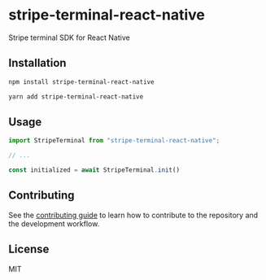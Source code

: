 # stripe-terminal-react-native

Stripe terminal SDK for React Native

## Installation

```sh
npm install stripe-terminal-react-native

yarn add stripe-terminal-react-native
```

## Usage

```js
import StripeTerminal from "stripe-terminal-react-native";

// ...

const initialized = await StripeTerminal.init()
```

## Contributing

See the [contributing guide](CONTRIBUTING.md) to learn how to contribute to the repository and the development workflow.

## License

MIT

